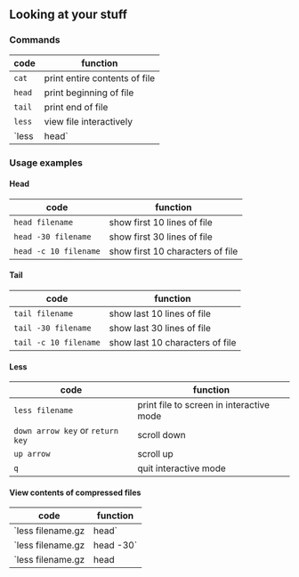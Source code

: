 ## Looking at your stuff
### Commands

| code | function |
|------|-----|
| `cat` | print entire contents of file |
| `head` | print beginning of file |
| `tail` | print end of file |
| `less` | view file interactively |
| `less | head` | print beginning of compressed file |

### Usage examples

#### Head

| code | function |
|------|-----|
| `head filename` | show first 10 lines of file |
| `head -30 filename` | show first 30 lines of file |
| `head -c 10 filename` | show first 10 characters of file |


#### Tail

| code | function |
|------|-----|
| `tail filename` | show last 10 lines of file |
| `tail -30 filename` | show last 30 lines of file |
| `tail -c 10 filename` | show last 10 characters of file |


#### Less

| code | function |
|------|-----|
| `less filename` | print file to screen in interactive mode |
| `down arrow key` or `return key` | scroll down |
| `up arrow` | scroll up |
| `q` | quit interactive mode |


#### View contents of compressed files

| code | function |
|------|-----|
| `less filename.gz | head` | show first 10 lines of compressed file |
| `less filename.gz | head -30` | show first 30 lines of compressed file |
| `less filename.gz | head | cut -c 1-20` | show first 20 characters of the first 10 lines of compressed file |

